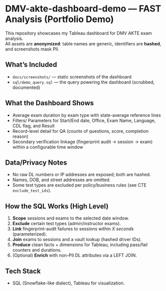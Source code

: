 # DMV-akte-dashboard-demo — FAST Analysis (Portfolio Demo)

This repository showcases my Tableau dashboard for DMV AKTE exam analysis.  
All assets are **anonymized**: table names are generic, identifiers are **hashed**, and screenshots mask PII.

## What’s Included
- `docs/screenshots/` — static screenshots of the dashboard
- `sql/demo_query.sql` — the query powering the dashboard (scrubbed, documented)

## What the Dashboard Shows
- Average exam duration by exam type with state-average reference lines
- Filters/ Parameters for Start/End date, Office, Exam Name, Language, CDL flag, and Result
- Record-level detail for QA (counts of questions, score, completion reason)
- Secondary verification linkage (fingerprint audit → session → exam) within a configurable time window

## Data/Privacy Notes
- No raw DL numbers or IP addresses are exposed; both are hashed.
- Names, DOB, and street addresses are omitted.
- Some test types are excluded per policy/business rules (see CTE `exclude_test_ids`).

## How the SQL Works (High Level)
1. **Scope** sessions and exams to the selected date window.
2. **Exclude** certain test types (admin/instructor exams).
3. **Link** fingerprint-audit failures to sessions within *X seconds* (parameterized).
4. **Join** exams to sessions and a vault lookup (hashed driver IDs).
5. **Produce** clean facts + dimensions for Tableau, including pass/fail counters and durations.
6. (Optional) **Enrich** with non-PII DL attributes via a LEFT JOIN.

## Tech Stack
- SQL (Snowflake-like dialect), Tableau for visualization.
